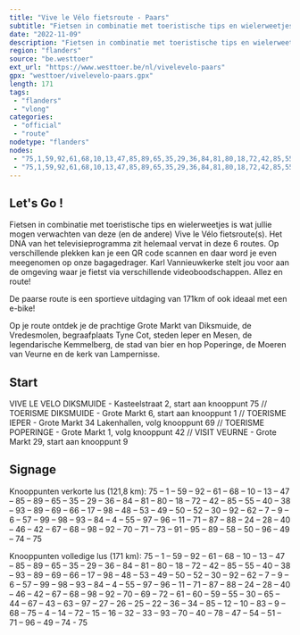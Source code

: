 ```yaml
---
title: "Vive le Vélo fietsroute - Paars"
subtitle: "Fietsen in combinatie met toeristische tips en wielerweetjes is wat jullie mogen verwachten van deze (en de andere) Vive le Vélo fietsroute(s)"
date: "2022-11-09"
description: "Fietsen in combinatie met toeristische tips en wielerweetjes is wat jullie mogen verwachten van deze (en de andere) Vive le Vélo fietsroute(s)"
region: "flanders"
source: "be.westtoer"
ext_url: "https://www.westtoer.be/nl/vivelevelo-paars"
gpx: "westtoer/vivelevelo-paars.gpx"
length: 171
tags:
 - "flanders"
 - "vlong"
categories:
 - "official"
 - "route"
nodetype: "flanders"
nodes:
 - "75,1,59,92,61,68,10,13,47,85,89,65,35,29,36,84,81,80,18,72,42,85,55,40,38,93,89,69,66,17,98,48,53,49,50,52,30,92,62,7,9,6,57,99,98,93,84,4,55,97,96,11,71,87,88,24,28,40,46,42,67,68,98,92,70,71,73,91,95,89,58,50,96,49,74,75"
 - "75,1,59,92,61,68,10,13,47,85,89,65,35,29,36,84,81,80,18,72,42,85,55,40,38,93,89,69,66,17,98,48,53,49,50,52,30,92,62,7,9,6,57,99,98,93,84,4,55,97,96,11,71,87,88,24,28,40,46,42,67,68,98,92,70,69,72,61,60,59,55,30,65,44,67,43,63,97,27,26,25,22,36,34,85,12,10,83,9,68,75,4,14,72,15,16,32,33,93,70,40,78,47,54,51,71,96,49,74,75"
---
```


## Let's Go ! 

Fietsen in combinatie met toeristische tips en wielerweetjes is wat jullie mogen verwachten van deze (en de andere) Vive le Vélo fietsroute(s). Het DNA van het televisieprogramma zit helemaal vervat in deze 6 routes. Op verschillende plekken kan je een QR code scannen en daar word je even meegenomen op onze bagagedrager. Karl Vannieuwkerke stelt jou voor aan de omgeving waar je fietst via verschillende videoboodschappen. Allez en route!

De paarse route is een sportieve uitdaging van 171km of ook ideaal met een e-bike!

Op je route ontdek je de prachtige Grote Markt van Diksmuide, de Vredesmolen, begraafplaats Tyne Cot, steden Ieper en Mesen, de legendarische Kemmelberg, de stad van bier en hop Poperinge, de Moeren van Veurne en de kerk van Lampernisse.

## Start

VIVE LE VELO DIKSMUIDE - Kasteelstraat 2, start aan knooppunt 75 // TOERISME DIKSMUIDE - Grote Markt 6, start aan knooppunt 1 // TOERISME IEPER - Grote Markt 34 Lakenhallen, volg knooppunt 69 // TOERISME POPERINGE - Grote Markt 1, volg knooppunt 42 // VISIT VEURNE - Grote Markt 29, start aan knooppunt 9

## Signage

Knooppunten verkorte lus (121,8 km): 75 – 1 – 59 – 92 – 61 – 68 – 10 – 13 – 47 – 85 – 89 – 65 – 35 – 29 – 36 – 84 – 81 – 80 – 18 – 72 – 42 – 85 – 55 – 40 – 38 – 93 – 89 – 69 – 66 – 17 – 98 – 48 – 53 – 49 – 50 – 52 – 30 – 92 – 62 – 7 – 9 – 6 – 57 – 99 – 98 – 93 – 84 – 4 – 55 – 97 – 96 – 11 – 71 – 87 – 88 – 24 – 28 – 40 – 46 – 42 – 67 – 68 – 98 – 92 – 70 – 71 – 73 – 91 – 95 – 89 – 58 – 50 – 96 – 49 – 74 – 75

Knooppunten volledige lus (171 km): 75 – 1 – 59 – 92 – 61 – 68 – 10 – 13 – 47 – 85 – 89 – 65 – 35 – 29 – 36 – 84 – 81 – 80 – 18 – 72 – 42 – 85 – 55 – 40 – 38 – 93 – 89 – 69 – 66 – 17 – 98 – 48 – 53 – 49 – 50 – 52 – 30 – 92 – 62 – 7 – 9 – 6 – 57 – 99 – 98 – 93 – 84 – 4 – 55 – 97 – 96 – 11 – 71 – 87 – 88 – 24 – 28 – 40 – 46 – 42 – 67 – 68 – 98 – 92 – 70 – 69 – 72 – 61 – 60 – 59 – 55 – 30 – 65 – 44 – 67 – 43 – 63 – 97 – 27 – 26 – 25 – 22 – 36 – 34 – 85 – 12 – 10 – 83 – 9 – 68 – 75 – 4 – 14 – 72 – 15 – 16 – 32 – 33 – 93 – 70 – 40 – 78 – 47 – 54 – 51 – 71 – 96 – 49 – 74 - 75
